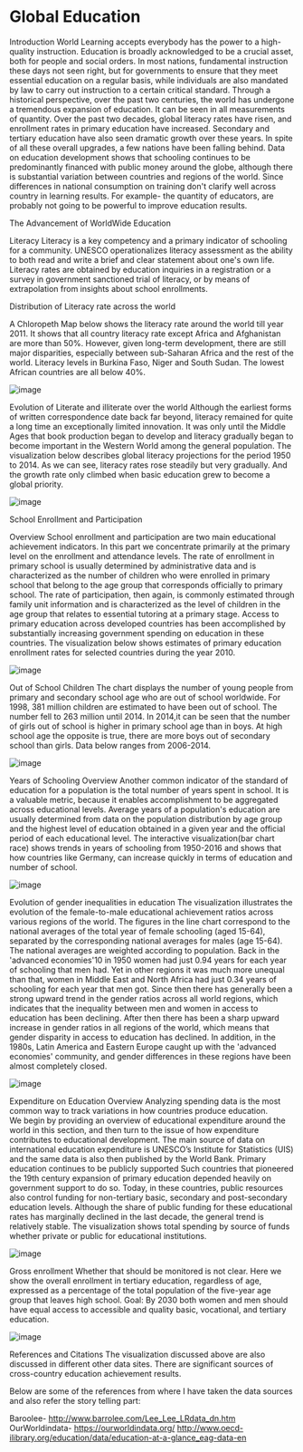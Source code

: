 # Global Education

Introduction
World Learning accepts everybody has the power to a high-quality instruction. Education is broadly acknowledged to be a crucial asset, both for people and social orders. In most nations, fundamental instruction these days not seen right, but for governments to ensure that they meet essential education on a regular basis, while individuals are also mandated by law to carry out instruction to a certain critical standard. 
Through a historical perspective, over the past two centuries, the world has undergone a tremendous expansion of education. It can be seen in all measurements of quantity. Over the past two decades, global literacy rates have risen, and enrollment rates in primary education have increased. Secondary and tertiary education have also seen dramatic growth over these years. In spite of all these overall upgrades, a few nations have been falling behind.
Data on education development shows that schooling continues to be predominantly financed with public money around the globe, although there is substantial variation between countries and regions of the world. Since differences in national consumption on training don't clarify well across country in learning results. For example- the quantity of educators, are probably not going to be powerful to improve education results.

The Advancement of WorldWide Education

Literacy
Literacy is a key competency and a primary indicator of schooling for a community. UNESCO operationalizes literacy assessment as the ability to both read and write a brief and clear statement about one's own life. Literacy rates are obtained by education inquiries in a registration or a survey in government sanctioned trial of literacy, or by means of extrapolation from insights about school enrollments.

Distribution of Literacy rate across the world

A Chloropeth Map below shows the literacy rate around the world till year 2011. It shows that all country literacy rate except Africa and Afghanistan are more than 50%. However, given long-term development, there are still major disparities, especially between sub-Saharan Africa and the rest of the world. Literacy levels in Burkina Faso, Niger and South Sudan. 
The lowest African countries are all below 40%. 

![image](https://github.com/shashank0291/Data-Storytelling/blob/master/images/literacy-rate-by-country.png)

Evolution of Literate and illiterate over the world
Although the earliest forms of written correspondence date back far beyond, literacy remained for quite a long time an exceptionally limited innovation. It was only until the Middle Ages that book production began to develop and literacy gradually began to become important in the Western World among the general population.
The visualization below describes global literacy projections for the period 1950 to 2014. As we can see, literacy rates rose steadily but very gradually. And the growth rate only climbed when basic education grew to become a global priority.

![image](https://github.com/shashank0291/Data-Storytelling/blob/master/images/img.png)

School Enrollment and Participation

Overview
School enrollment and participation are two main educational achievement indicators. In this part we concentrate primarily at the primary level on the enrollment and attendance levels.
The rate of enrollment in primary school is usually determined by administrative data and is characterized as the number of children who were enrolled in primary school that belong to the age group that corresponds officially to primary school. The rate of participation, then again, is commonly estimated through family unit information and is characterized as the level of children in the age group that relates to essential tutoring at a primary stage.
Access to primary education across developed countries has been accomplished by substantially increasing government spending on education in these countries. The visualization below shows estimates of primary education enrollment rates for selected countries during the year 2010.

![image](https://github.com/shashank0291/Data-Storytelling/blob/master/images/school-enrollment.png)

Out of School Children
The chart displays the number of young people from primary and secondary school age who are out of school worldwide. For 1998, 381 million children are estimated to have been out of school. The number fell to 263 million until 2014.
In 2014,it can be seen that the number of girls out of school is higher in primary school age than in boys. At high school age the opposite is true, there are more boys out of secondary school than girls.
Data below ranges from 2006-2014.

![image](https://github.com/shashank0291/Data-Storytelling/blob/master/images/no_outofschool_children.png)

Years of Schooling
Overview
Another common indicator of the standard of education for a population is the total number of years spent in school. It is a valuable metric, because it enables accomplishment to be aggregated across educational levels. 
Average years of a population's education are usually determined from data on the population distribution by age group and the highest level of education obtained in a given year and the official period of each educational level. 
The interactive visualization(bar chart race) shows trends in years of schooling from 1950-2016 and shows that how countries like Germany, can increase quickly in terms of education and number of school.

![image](https://github.com/shashank0291/Data-Storytelling/blob/master/images/Avg_Schooling_yrs.png)

Evolution of gender inequalities in education
The visualization illustrates the evolution of the female-to-male educational achievement ratios across various regions of the world. 
The figures in the line chart correspond to the national averages of the total year of female schooling (aged 15-64), separated by the corresponding national averages for males (age 15-64). The national averages are weighted according to population. 
Back in the 'advanced economies'10 in 1950 women had just 0.94 years for each year of schooling that men had. Yet in other regions it was much more unequal than that, women in Middle East and North Africa had just 0.34 years of schooling for each year that men got. 
Since then there has generally been a strong upward trend in the gender ratios across all world regions, which indicates that the inequality between men and women in access to education has been declining. 
After then there has been a sharp upward increase in gender ratios in all regions of the world, which means that gender disparity in access to education has declined. In addition, in the 1980s, Latin America and Eastern Europe caught up with the 'advanced economies' community, and gender differences in these regions have been almost completely closed.

![image](https://github.com/shashank0291/Data-Storytelling/blob/master/images/Gender_ratio.png)

Expenditure on Education
Overview
Analyzing spending data is the most common way to track variations in how countries produce education.  
We begin by providing an overview of educational expenditure around the world in this section, and then turn to the issue of how expenditure contributes to educational development. The main source of data on international education expenditure is UNESCO’s Institute for Statistics (UIS) and the same data is also then published by the World Bank.
Primary education continues to be publicly supported
Such countries that pioneered the 19th century expansion of primary education depended heavily on government support to do so. Today, in these countries, public resources also control funding for non-tertiary basic, secondary and post-secondary education levels. 
Although the share of public funding for these educational rates has marginally declined in the last decade, the general trend is relatively stable. 
The visualization shows total spending by source of funds whether private or public for educational institutions. 

![image](https://github.com/shashank0291/Data-Storytelling/blob/master/images/expenditure-on-education.png)

Gross enrollment
Whether that should be monitored is not clear. Here we show the overall enrollment in tertiary education, regardless of age, expressed as a percentage of the total population of the five-year age group that leaves high school. 
Goal: By 2030 both women and men should have equal access to accessible and quality basic, vocational, and tertiary education.

![image](https://github.com/shashank0291/Data-Storytelling/blob/master/images/Gross_enrollment_ratio.png)


References and Citations
The visualization discussed above are also discussed in different other data sites. There are significant sources of cross-country education achievement results.

Below are some of the references from where I have taken the data sources and also refer the story telling part:

Baroolee- http://www.barrolee.com/Lee_Lee_LRdata_dn.htm 
OurWorldindata- https://ourworldindata.org/ 
http://www.oecd-ilibrary.org/education/data/education-at-a-glance_eag-data-en






